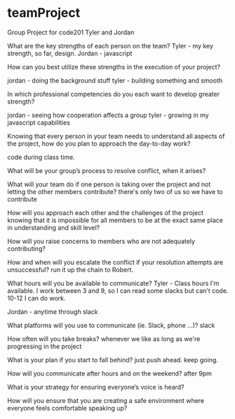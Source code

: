 # teamProject
Group Project for code201
Tyler and Jordan



What are the key strengths of each person on the team?
Tyler - my key strength, so far, design.
Jordan - javascript


How can you best utilize these strengths in the execution of your project?

jordan - doing the background stuff
tyler - building something and smooth


In which professional competencies do you each want to develop greater strength?

jordan - seeing how cooperation affects a group
tyler - growing in my javascript capabilities

Knowing that every person in your team needs to understand all aspects of the project, how do you plan to approach the day-to-day work?

code during class time.

What will be your group’s process to resolve conflict, when it arises?


What will your team do if one person is taking over the project and not letting the other members contribute?
there's only two of us so we have to contribute

How will you approach each other and the challenges of the project knowing that it is impossible for all members to be at the exact same place in understanding and skill level?

How will you raise concerns to members who are not adequately contributing?

How and when will you escalate the conflict if your resolution attempts are unsuccessful?
run it up the chain to Robert.


What hours will you be available to communicate?
Tyler - Class hours I'm available. I work between 3 and 9, so I can read some slacks but can't code. 10-12 I can do work.

Jordan - anytime through slack

What platforms will you use to communicate (ie. Slack, phone …)?
slack

How often will you take breaks?
whenever we like as long as we're progressing in the project


What is your plan if you start to fall behind?
just push ahead. keep going.


How will you communicate after hours and on the weekend?
after 9pm

What is your strategy for ensuring everyone’s voice is heard?

How will you ensure that you are creating a safe environment where everyone feels comfortable speaking up?

